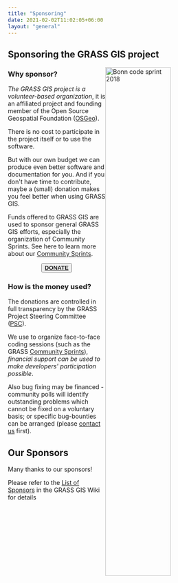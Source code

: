 ```yaml
---
title: "Sponsoring"
date: 2021-02-02T11:02:05+06:00
layout: "general"
---
```


## Sponsoring the GRASS GIS project

<img src="/images/gallery/community/2018_grass_osgeo_codesprint_bonn_fotowall.jpg" width="55%" alt="Bonn code sprint 2018" style="float:right">

### Why sponsor?

*The GRASS GIS project is a volunteer-based organization*, 
it is an affiliated project and founding member of the Open Source Geospatial Foundation ([OSGeo](https://osgeo.org/)).

There is no cost to participate in the project itself or to use the software.

But with our own budget we can produce even better software and documentation for you.
And if you don't have time to contribute, maybe a (small) donation makes you feel better when using GRASS GIS.

Funds offered to GRASS GIS are used to sponsor general GRASS GIS efforts, especially the organization of Community Sprints.
See here to learn more about our [Community Sprints](https://grasswiki.osgeo.org/wiki/Category:Code_Sprint).

<div align="center"><button class="btn btn-primary"><b><a href="https://www.paypal.com/pools/c/86YKZiIEPV" target="_blank">DONATE</a></b></button></div>

### How is the money used?

The donations are controlled in full transparency by the GRASS Project Steering Committee ([PSC](https://trac.osgeo.org/grass/wiki/PSC)).

We use to organize face-to-face coding sessions (such as the GRASS [Community Sprints](https://grasswiki.osgeo.org/wiki/Category:Code_Sprint)),
 *financial support can be used to make developers' participation possible*.

Also bug fixing may be financed - community polls will identify outstanding problems which cannot be fixed on a voluntary basis;
or specific bug-bounties can be arranged (please [contact us](https://trac.osgeo.org/grass/wiki/PSC#Members) first).


## Our Sponsors

Many thanks to our sponsors!

Please refer to the [List of Sponsors](https://grasswiki.osgeo.org/wiki/Sponsors) in the GRASS GIS Wiki for details
